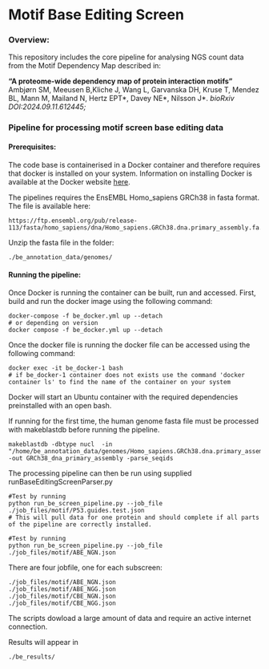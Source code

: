 # Motif Base Editing Screen

### Overview:
This repository includes the core pipeline for analysing NGS count data from the Motif Dependency Map described in: 

**“A proteome-wide dependency map of protein interaction motifs”** Ambjørn SM, Meeusen B,Kliche J, Wang L, Garvanska DH, Kruse T, Mendez BL, Mann M, Mailand N, Hertz EPT*, Davey NE*, Nilsson J*. 
*bioRxiv DOI:2024.09.11.612445;*

### Pipeline for processing motif screen base editing data

#### Prerequisites:


The code base is containerised in a Docker container and therefore requires that docker is installed on your system. Information on installing Docker is available at the Docker website [here](https://docs.docker.com/get-started/get-docker/).


The pipelines requires the EnsEMBL Homo_sapiens GRCh38 in fasta format. The file is available here: 

```
https://ftp.ensembl.org/pub/release-113/fasta/homo_sapiens/dna/Homo_sapiens.GRCh38.dna.primary_assembly.fa.gz
```

Unzip the fasta file in the folder:
```
./be_annotation_data/genomes/
```

#### Running the pipeline:

Once Docker is running the container can be built, run and accessed. First, build and run the docker image using the following command:
```
docker-compose -f be_docker.yml up --detach 
# or depending on version
docker compose -f be_docker.yml up --detach 
```

Once the docker file is running the docker file can be accessed using the following command:
```
docker exec -it be_docker-1 bash
# if be_docker-1 container does not exists use the command 'docker container ls' to find the name of the container on your system
```
Docker will start an Ubuntu container with the required dependencies preinstalled with an open bash. 

If running for the first time, the human genome fasta file must be processed with makeblastdb before running the pipeline.
```
makeblastdb -dbtype nucl  -in "/home/be_annotation_data/genomes/Homo_sapiens.GRCh38.dna.primary_assembly.fa" -out GRCh38_dna_primary_assembly -parse_seqids
```

The processing pipeline can then be run using supplied runBaseEditingScreenParser.py
```
#Test by running
python run_be_screen_pipeline.py --job_file ./job_files/motif/P53.guides.test.json
# This will pull data for one protein and should complete if all parts of the pipeline are correctly installed.

#Test by running 
python run_be_screen_pipeline.py --job_file ./job_files/motif/ABE_NGN.json 
```

There are four jobfile, one for each subscreen:
```
./job_files/motif/ABE_NGN.json
./job_files/motif/ABE_NGG.json
./job_files/motif/CBE_NGN.json
./job_files/motif/CBE_NGG.json
```

The scripts dowload a large amount of data and require an active internet connection.

Results will appear in 
```
./be_results/
```
